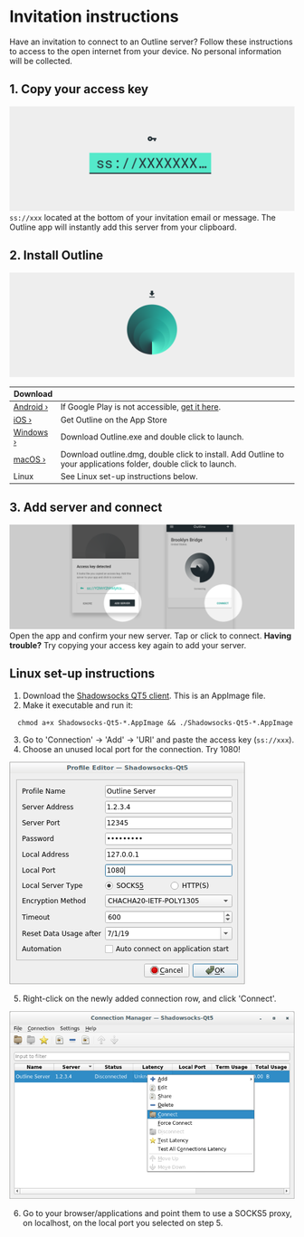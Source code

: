 # Invitation instructions

Have an invitation to connect to an Outline server? Follow these instructions to access to the open internet from your device. No personal information will be collected.

## 1. Copy your access key
![Copy access key](img/invitation-instructions-001.png "Copy your access key")
`ss://xxx` located at the bottom of your invitation email or message. The Outline app will instantly add this server from your clipboard.


## 2. Install Outline
![Install Outline](img/invitation-instructions-002.png "Install Outline")

|Download|  |
| ------------- | ------------- |
| [Android ›](https://play.google.com/store/apps/details?id=org.outline.android.client) | If Google Play is not accessible, [get it here](https://github.com/Jigsaw-Code/outline-releases/blob/master/client/Outline.apk?raw=true). |
| [iOS ›](https://itunes.apple.com/app/outline-app/id1356177741) | Get Outline on the App Store |
| [Windows ›](https://raw.githubusercontent.com/Jigsaw-Code/outline-releases/master/client/Outline-Client.exe) | Download Outline.exe and double click to launch. |
| [macOS ›](https://itunes.apple.com/app/outline-app/id1356178125) | Download outline.dmg, double click to install. Add Outline to your applications folder, double click to launch. |
| Linux | See Linux set-up instructions below. |


## 3. Add server and connect
![Add server and connect](img/invitation-instructions-003.png "Add server and connect")
Open the app and confirm your new server. Tap or click to connect.
**Having trouble?** Try copying your access key again to add your server.


## Linux set-up instructions

1. Download the [Shadowsocks QT5 client](https://github.com/shadowsocks/shadowsocks-qt5/releases/latest). This is an AppImage file.
2. Make it executable and run it:
  ```
    chmod a+x Shadowsocks-Qt5-*.AppImage && ./Shadowsocks-Qt5-*.AppImage
  ```
3. Go to 'Connection' -> 'Add' -> 'URI' and paste the access key (`ss://xxx`).
4. Choose an unused local port for the connection. Try 1080!

![Shadowsocks-QT5 port](img/qt5-port.png "Specify the local port")

5. Right-click on the newly added connection row, and click 'Connect'.

![Shadowsocks-QT5 connect](img/qt5-connect.png "Specify the local port")

6. Go to your browser/applications and point them to use a SOCKS5 proxy, on localhost, on the local port you selected on step 5.
